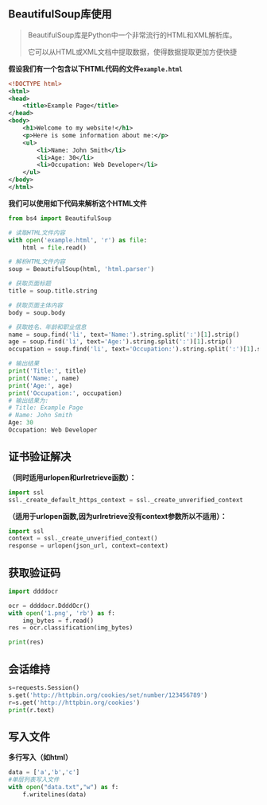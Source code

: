 ## BeautifulSoup库使用

>   BeautifulSoup库是Python中一个非常流行的HTML和XML解析库。
>
>   它可以从HTML或XML文档中提取数据，使得数据提取更加方便快捷

**假设我们有一个包含以下HTML代码的文件`example.html`**

```xml
<!DOCTYPE html>
<html>
<head>
	<title>Example Page</title>
</head>
<body>
	<h1>Welcome to my website!</h1>
	<p>Here is some information about me:</p>
	<ul>
		<li>Name: John Smith</li>
		<li>Age: 30</li>
		<li>Occupation: Web Developer</li>
	</ul>
</body>
</html>
```

**我们可以使用如下代码来解析这个HTML文件**

```py
from bs4 import BeautifulSoup

# 读取HTML文件内容
with open('example.html', 'r') as file:
    html = file.read()

# 解析HTML文件内容
soup = BeautifulSoup(html, 'html.parser')

# 获取页面标题
title = soup.title.string

# 获取页面主体内容
body = soup.body

# 获取姓名、年龄和职业信息
name = soup.find('li', text='Name:').string.split(':')[1].strip()
age = soup.find('li', text='Age:').string.split(':')[1].strip()
occupation = soup.find('li', text='Occupation:').string.split(':')[1].strip()

# 输出结果
print('Title:', title)
print('Name:', name)
print('Age:', age)
print('Occupation:', occupation)
# 输出结果为:
# Title: Example Page
# Name: John Smith
Age: 30
Occupation: Web Developer

```



## 证书验证解决

**（同时适用urlopen和urlretrieve函数）：**

```python
import ssl
ssl._create_default_https_context = ssl._create_unverified_context
```

**（适用于urlopen函数,因为urlretrieve没有context参数所以不适用）：**

```python
import ssl
context = ssl._create_unverified_context()
response = urlopen(json_url, context=context)
```

## 获取验证码

```python
import ddddocr

ocr = ddddocr.DdddOcr()
with open('1.png', 'rb') as f:
    img_bytes = f.read()
res = ocr.classification(img_bytes)

print(res)
```

## 会话维持

```python
s=requests.Session()
s.get('http://httpbin.org/cookies/set/number/123456789')
r=s.get('http://httpbin.org/cookies')
print(r.text)

```

## 写入文件

**多行写入（如html）**

```python
data = ['a','b','c']
#单层列表写入文件
with open("data.txt","w") as f:
    f.writelines(data)
```




